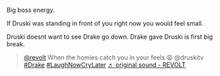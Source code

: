 Big boss energy.

If Druski was standing in front of you right now you would feel small.

Druski doesnt want to see Drake go down. Drake gave Druski is first big break.

<blockquote class="tiktok-embed" cite="https://www.tiktok.com/@revolt/video/6862361281844808965" data-video-id="6862361281844808965" style="max-width: 605px;min-width: 325px;" > <section> <a target="_blank" title="@revolt" href="https://www.tiktok.com/@revolt?refer=embed">@revolt</a> When the homies catch you in your feels 😩 @druskitv <a title="drake" target="_blank" href="https://www.tiktok.com/tag/drake?refer=embed">#Drake</a> <a title="laughnowcrylater" target="_blank" href="https://www.tiktok.com/tag/laughnowcrylater?refer=embed">#LaughNowCryLater</a> <a target="_blank" title="♬ original sound - REVOLT" href="https://www.tiktok.com/music/original-sound-6862361303776987909?refer=embed">♬ original sound - REVOLT</a> </section> </blockquote> <script async src="https://www.tiktok.com/embed.js"></script>
